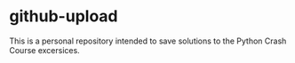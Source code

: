 # github-upload
This is a personal repository intended to save solutions to the Python Crash Course excersices.
